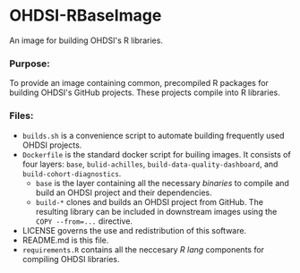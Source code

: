 # OHDSI-RBaseImage
An image for building OHDSI's R libraries.

### Purpose:
To provide an image containing common, precompiled R packages for building OHDSI's GitHub projects.  These projects compile into R libraries.

### Files:
 - `builds.sh` is a convenience script to automate building frequently used OHDSI projects.
 - `Dockerfile` is the standard docker script for builing images.  It consists of four layers: `base`, `bulid-achilles`, `build-data-quality-dashboard`, and `build-cohort-diagnostics`.
    - `base` is the layer containing all the necessary *binaries* to compile and build an OHDSI project and their dependencies.
    - `build-*` clones and builds an OHDSI project from GitHub.  The resulting library can be included in downstream images using the `COPY --from=...` directive.
- LICENSE governs the use and redistribution of this software.
- README.md is this file.
- `requirements.R` contains all the neccesary *R lang* components for compiling OHDSI libraries.


